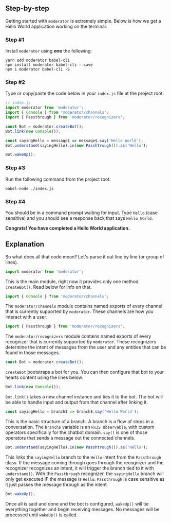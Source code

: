 ## Step-by-step

Getting started with `moderator` is extremely simple. Below is how we get a Hello World application working on the terminal.

### Step #1

Install `moderator` using **one** the following:

```
yarn add moderator babel-cli
npm install moderator babel-cli --save
npm i moderator babel-cli -S
```


### Step #2

Type or copy/paste the code below in your `index.js` file at the project root:

```js
// index.js
import moderator from 'moderator';
import { Console } from 'moderator/channels';
import { Passthrough } from 'moderator/recognizers';

const Bot = moderator.createBot();
Bot.link(new Console());

const sayingHello = message$ => message$.say('Hello World');
Bot.understand(sayingHello).in(new Passhtrough()).as('Hello');

Bot.wakeUp();
```


### Step #3

Run the following command from the project root:

```
babel-node ./index.js
```


### Step #4

You should be in a command prompt waiting for input. Type `Hello` (case sensitive) and you should see a response back that says `Hello World`.


**Congrats! You have completed a Hello World application.** 


## Explanation

So what does all that code mean? Let's parse it out line by line (or group of lines).

```js
import moderator from 'moderator';
```

This is the main module, right now it provides only one method. `createBot()`. Read below for info on that.

```js
import { Console } from 'moderator/channels';
```

The `moderator/channels` module contains named exports of every channel that is currently supported by `moderator`. These channels are how you interact with a user.

```js
import { Passthrough } from 'moderator/recognizers';
```

The `moderator/recognizers` module contains named exports of every recognizer that is currently supported by `moderator`. These recognizers determine the intent of messages from the user and any entities that can be found in those messages.

```js
const Bot = moderator.createBot();
```

`createBot` bootstraps a bot for you. You can then configure that bot to your hearts content using the lines below.

```js
Bot.link(new Console());
```

`Bot.link()` takes a new channel instance and ties it to the bot. The bot will be able to handle input and output from that channel after linking it.

```js
const sayingHello = branch$ => branch$.say('Hello World');
```

This is the basic structure of a branch. A branch is a flow of steps in a conversation. The `branch$` variable is an `RxJS Observable`, with custom operators specifically for the chatbot domain. `say()` is one of those operators that sends a message out the connected channels.

```js
Bot.understand(sayingHello).in(new Passhtrough()).as('Hello');
```

This links the `sayingHello` branch to the `Hello` intent from the `Passthrough` class. If the message coming through goes through the recognizer and the recognizer recognizes an intent, it will trigger the branch tied to it with `understand()`. With the `Passthrough` recognizer, the `sayingHello` branch will only get executed IF the message is `Hello`. `Passthrough` is case sensitive as it just passes the message through as the intent.

```js
Bot.wakeUp();
```

Once all is said and done and the bot is configured, `wakeUp()` will tie everything together and begin receiving messages. No messages will be processed until `wakeUp()` is called.
